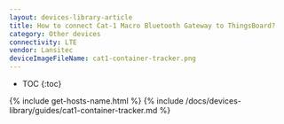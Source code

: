 ```yaml
---
layout: devices-library-article
title: How to connect Cat-1 Macro Bluetooth Gateway to ThingsBoard?
category: Other devices
connectivity: LTE
vendor: Lansitec
deviceImageFileName: cat1-container-tracker.png
---
```


* TOC
{:toc}

{% include get-hosts-name.html %}
{% include /docs/devices-library/guides/cat1-container-tracker.md %}

